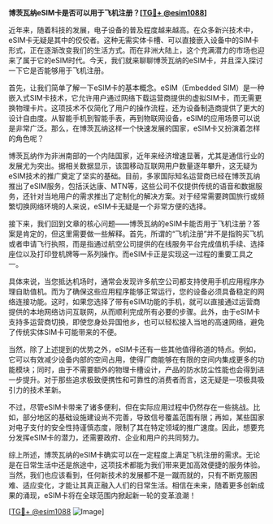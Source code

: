 **博茨瓦纳eSIM卡是否可以用于飞机注册？[[TG💪+ @esim1088](https://t.me/s/esim1088)]**

近年来，随着科技的发展，电子设备的普及程度越来越高。在众多新兴技术中，eSIM卡无疑是其中的佼佼者。这种无需实体卡槽、可以直接嵌入设备中的SIM卡形式，正在逐渐改变我们的生活方式。而在非洲大陆上，这个充满潜力的市场也迎来了属于它的eSIM时代。今天，我们就来聊聊博茨瓦纳的eSIM卡，并且深入探讨一下它是否能够用于飞机注册。

首先，让我们简单了解一下eSIM卡的基本概念。eSIM（Embedded SIM）是一种嵌入式SIM卡技术，它允许用户通过网络下载运营商提供的虚拟SIM卡，而无需更换物理卡片。这项技术不仅简化了用户的操作流程，还为设备制造商提供了更大的设计自由度。从智能手机到智能手表，再到物联网设备，eSIM的应用场景可以说是非常广泛。那么，在博茨瓦纳这样一个快速发展的国家，eSIM卡又扮演着怎样的角色呢？

博茨瓦纳作为非洲南部的一个内陆国家，近年来经济增速显著，尤其是通信行业的发展尤为突出。据相关数据显示，该国移动互联网用户数量逐年攀升，这无疑为eSIM技术的推广奠定了坚实的基础。目前，多家国际知名运营商已经在博茨瓦纳推出了eSIM服务，包括沃达康、MTN等，这些公司不仅提供传统的语音和数据服务，还针对当地用户的需求推出了定制化的解决方案。对于经常需要跨国旅行或频繁切换网络环境的人来说，eSIM卡无疑是一个非常方便的选择。

接下来，我们回到文章的核心问题——博茨瓦纳的eSIM卡能否用于飞机注册？答案是肯定的，但这里需要做一些解释。首先，所谓的“飞机注册”并不是指购买飞机或者申请飞行执照，而是指通过航空公司提供的在线服务平台完成值机手续、选择座位以及打印登机牌等一系列操作。而eSIM卡正是实现这一过程的重要工具之一。

具体来说，当您抵达机场时，通常会发现许多航空公司都支持使用手机应用程序办理自助值机。而为了确保这些应用程序能够正常运行，您的设备必须具备稳定的网络连接功能。这时，如果您选择了带有eSIM功能的手机，就可以直接通过运营商提供的本地网络访问互联网，从而顺利完成所有必要的步骤。此外，由于eSIM卡支持多运营商切换，即使您身处异国他乡，也可以轻松接入当地的高速网络，避免了传统实体SIM卡可能带来的不便。

当然，除了上述提到的优势之外，eSIM卡还有一些其他值得称道的特点。例如，它可以有效减少设备内部的空间占用，使得厂商能够在有限的空间内集成更多的功能模块；同时，由于不需要额外的物理卡槽设计，产品的防水防尘性能也会得到进一步提升。对于那些追求极致便携性和可靠性的消费者而言，这无疑是一项极具吸引力的技术革新。

不过，尽管eSIM卡带来了诸多便利，但在实际应用过程中仍然存在一些挑战。比如，部分地区的基础设施建设尚不完善，导致信号覆盖范围有限；再如，某些国家对电子支付的安全性持谨慎态度，限制了其在特定领域的推广速度。因此，想要充分发挥eSIM卡的潜力，还需要政府、企业和用户的共同努力。

综上所述，博茨瓦纳的eSIM卡确实可以在一定程度上满足飞机注册的需求。无论是在日常生活中还是旅途中，这项技术都能为我们带来更加高效便捷的服务体验。当然，我们也应该看到，任何新技术的发展都不是一蹴而就的，只有不断克服困难、适应变化，才能让其真正融入人们的日常生活。相信在未来，随着更多创新成果的涌现，eSIM卡将在全球范围内掀起新一轮的变革浪潮！

[[TG💪+ @esim1088](https://t.me/s/esim1088) ![Image](https://i.postimg.cc/4NQfJmqS/Snipaste-2025-05-13-00-14-12.png)]